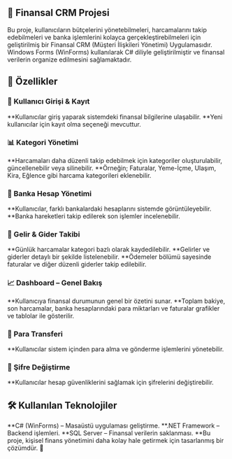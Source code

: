 ## 📌 Finansal CRM Projesi
Bu proje, kullanıcıların bütçelerini yönetebilmeleri, harcamalarını takip edebilmeleri ve banka işlemlerini kolayca gerçekleştirebilmeleri için geliştirilmiş bir Finansal CRM (Müşteri İlişkileri Yönetimi) Uygulamasıdır. Windows Forms (WinForms) kullanılarak C# diliyle geliştirilmiştir ve finansal verilerin organize edilmesini sağlamaktadır.

## 🚀 Özellikler
### 🔑 Kullanıcı Girişi & Kayıt
**Kullanıcılar giriş yaparak sistemdeki finansal bilgilerine ulaşabilir.
**Yeni kullanıcılar için kayıt olma seçeneği mevcuttur.
###  📊 Kategori Yönetimi
**Harcamaları daha düzenli takip edebilmek için kategoriler oluşturulabilir, güncellenebilir veya silinebilir.
**Örneğin; Faturalar, Yeme-İçme, Ulaşım, Kira, Eğlence gibi harcama kategorileri eklenebilir.
### 🏦 Banka Hesap Yönetimi
**Kullanıcılar, farklı bankalardaki hesaplarını sistemde görüntüleyebilir.
**Banka hareketleri takip edilerek son işlemler incelenebilir.
### 💸 Gelir & Gider Takibi
**Günlük harcamalar kategori bazlı olarak kaydedilebilir.
**Gelirler ve giderler detaylı bir şekilde listelenebilir.
**Ödemeler bölümü sayesinde faturalar ve diğer düzenli giderler takip edilebilir.
### 📈 Dashboard – Genel Bakış
**Kullanıcıya finansal durumunun genel bir özetini sunar.
**Toplam bakiye, son harcamalar, banka hesaplarındaki para miktarları ve faturalar grafikler ve tablolar ile gösterilir.
### 🔄 Para Transferi
**Kullanıcılar sistem içinden para alma ve gönderme işlemlerini yönetebilir.
### 🔐 Şifre Değiştirme
**Kullanıcılar hesap güvenliklerini sağlamak için şifrelerini değiştirebilir.
## 🛠 Kullanılan Teknolojiler
**C# (WinForms) – Masaüstü uygulaması geliştirme.
**.NET Framework – Backend işlemleri.
**SQL Server – Finansal verilerin saklanması.
**Bu proje, kişisel finans yönetimini daha kolay hale getirmek için tasarlanmış bir çözümdür. 📌
